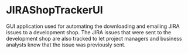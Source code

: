 # JIRAShopTrackerUI
GUI application used for automating the downloading and emailing JIRA issues to a development shop.  The JIRA issues that were sent to the development shop are also tracked to let project managers and business analysts know that the issue was previously sent.
